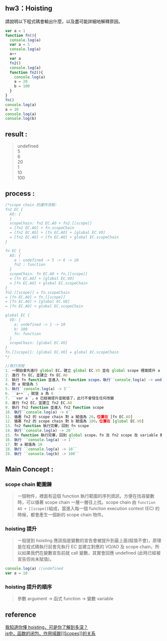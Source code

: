 ## hw3：Hoisting

請說明以下程式碼會輸出什麼，以及盡可能詳細地解釋原因。

``` js
var a = 1 
function fn(){
  console.log(a) 
  var a = 5
  console.log(a) 
  a++
  var a
  fn2()
  console.log(a)
  function fn2(){
    console.log(a) 
    a = 20
    b = 100
  }
}
fn()
console.log(a) 
a = 10
console.log(a) 
console.log(b) 
```
## result : 
> undefined  
5  
6  
20  
1  
10  
100
## process : 
```js
/*scope chain 的運作流程:
fn2 EC {
  AO: {
  }
  scopeChain: fn2 EC.AO + fn2.[[scope]]
  = [fn2 EC.AO] + fn.scopeChain
  = [fn2 EC.AO] + [fn EC.AO] + [global EC.VO]
  = [fn2 EC.AO] + [fn EC.AO] + global EC.scopeChain
}

fn EC {
  AO: {
    a : undefined -> 5 -> 6 -> 20
    fn2 : function
  }
  scopeChain: fn EC.AO + fn.[[scope]]
  = [fn EC.AO] + [global EC.VO]
  = [fn EC.AO] + global EC.scopeChain
}
fn2.[[scope]] = fn.scopeChain 
= [fn EC.AO] + fn.[[scope]]
= [fn EC.AO] + [global EC.VO]
= [fn EC.AO] + global EC.scopeChain

global EC {
  VO: {
    a: undefined -> 1 -> 10
    b: 100
    fn: function
  }
  scopeChain: [global EC.VO]
}
fn.[[scope]]: [global EC.VO] = global EC.scopeChain
*/

//執行流程
1. 一開始會先進行 global EC，建立 global EC.VO 並在 global scope 裡面提升 a 及 fn，賦值 a 為 1
2. 進行 fn EC，並建立 fn EC.AO
3. 執行 fn function 並進入 fn function scope，執行``console.log(a) -> undefined``
4. 對 a 賦值為 5
5. 執行``console.log(a) -> 5``
6. ``a++``，賦值 a 為 6
7. ``var a``，a 已經被提升並賦值了，此行不會發生任何改變
8. 進行 fn2 EC，並建立 fn2 EC.AO
9. 執行 fn2 function 並進入 fn2 function scope
10. 執行``console.log(a) -> 6``
11. 循著 fn2 的 scope chain 對 a 賦值為 20，位置在 [fn EC.AO]
12. 循著 fn2 的 scope chain 對 b 賦值為 100，位置在 [global EC.VO]
13. fn2 function 執行完畢，回到 fn scope
14. 執行``console.log(a) -> 20``
15. fn function 執行完畢，回到 global scope，fn 及 fn2 scope 及 variable 都會消失
16. 執行 ``console.log(a) -> 1``
17. 對 a 賦值為 10
18. 執行 ``console.log(a) -> 10``
19. 執行 ``console.log(b) -> 100``

```

## Main Concept :
### scope chain 範圍鍊
> 一個物件，裡面有這個 function 執行範圍的序列資訊，方便在找尋變數時，可以循著 scope chain 一層一層往上找。scope chain 由 ``function AO + [[scope]]``組成，當進入每一個 function execution context (EC) 的時候，都會產生一個新的 scope chain 物件。

### hoisting 提升
> ㄧ般提到 hoisting 應該指是變數的宣告會被提升到最上面(賦值不會)，原理是在程式碼執行前會先執行 EC 並建立對應的 VO/AO 及 scope chain，所以如果我們在變數宣告前就 call 變數，其實會回應 undefined (此時已經被宣告但尚未賦值)。
```js
console.log(a) //undefined
var a = 10
```

### hoisting 提升的順序
> 參數 argument -> 函式 function -> 變數 variable

## reference
[我知道你懂 hoisting，可是你了解到多深？](https://blog.techbridge.cc/2018/11/10/javascript-hoisting/)  
[js中，函数的闭包、作用域跟[[Scopes]]的关系](https://juejin.im/post/6844903732669317128)